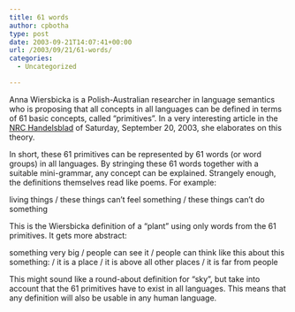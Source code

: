 ```yaml
---
title: 61 words
author: cpbotha
type: post
date: 2003-09-21T14:07:41+00:00
url: /2003/09/21/61-words/
categories:
  - Uncategorized

---
```

Anna Wiersbicka is a Polish-Australian researcher in language semantics who is proposing that all concepts in all languages can be defined in terms of 61 basic concepts, called &#8220;primitives&#8221;. In a very interesting article in the [NRC Handelsblad][1] of Saturday, September 20, 2003, she elaborates on this theory.

In short, these 61 primitives can be represented by 61 words (or word groups) in all languages. By stringing these 61 words together with a suitable mini-grammar, any concept can be explained. Strangely enough, the definitions themselves read like poems. For example:

living things / these things can&#8217;t feel something / these things can&#8217;t do something

This is the Wiersbicka definition of a &#8220;plant&#8221; using only words from the 61 primitives. It gets more abstract:

something very big / people can see it / people can think like this about this something: / it is a place / it is above all other places / it is far from people

This might sound like a round-about definition for &#8220;sky&#8221;, but take into account that the 61 primitives have to exist in all languages. This means that any definition will also be usable in any human language.

 [1]: http://www.nrc.nl/
